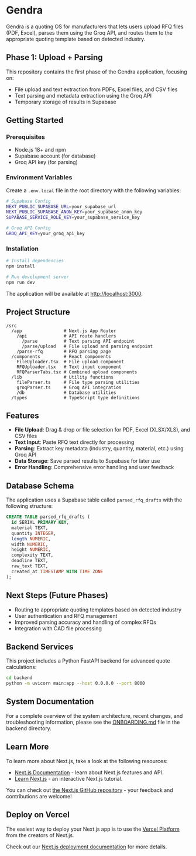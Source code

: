 # Gendra

Gendra is a quoting OS for manufacturers that lets users upload RFQ files (PDF, Excel), parses them using the Groq API, and routes them to the appropriate quoting template based on detected industry.

## Phase 1: Upload + Parsing

This repository contains the first phase of the Gendra application, focusing on:

- File upload and text extraction from PDFs, Excel files, and CSV files
- Text parsing and metadata extraction using the Groq API
- Temporary storage of results in Supabase

## Getting Started

### Prerequisites

- Node.js 18+ and npm
- Supabase account (for database)
- Groq API key (for parsing)

### Environment Variables

Create a `.env.local` file in the root directory with the following variables:

```bash
# Supabase Config
NEXT_PUBLIC_SUPABASE_URL=your_supabase_url
NEXT_PUBLIC_SUPABASE_ANON_KEY=your_supabase_anon_key
SUPABASE_SERVICE_ROLE_KEY=your_supabase_service_key

# Groq API Config
GROQ_API_KEY=your_groq_api_key
```

### Installation

```bash
# Install dependencies
npm install

# Run development server
npm run dev
```

The application will be available at [http://localhost:3000](http://localhost:3000).

## Project Structure

```
/src
  /app                # Next.js App Router 
    /api              # API route handlers
      /parse          # Text parsing API endpoint
      /parse/upload   # File upload and parsing endpoint
    /parse-rfq        # RFQ parsing page
  /components         # React components
    FileUploader.tsx  # File upload component
    RFQUploader.tsx   # Text input component
    RFQParserTabs.tsx # Combined upload components
  /lib                # Utility functions
    fileParser.ts     # File type parsing utilities
    groqParser.ts     # Groq API integration
    /db               # Database utilities
  /types              # TypeScript type definitions
```

## Features

- **File Upload**: Drag & drop or file selection for PDF, Excel (XLSX/XLS), and CSV files
- **Text Input**: Paste RFQ text directly for processing
- **Parsing**: Extract key metadata (industry, quantity, material, etc.) using Groq API
- **Data Storage**: Save parsed results to Supabase for later use
- **Error Handling**: Comprehensive error handling and user feedback

## Database Schema

The application uses a Supabase table called `parsed_rfq_drafts` with the following structure:

```sql
CREATE TABLE parsed_rfq_drafts (
  id SERIAL PRIMARY KEY,
  material TEXT,
  quantity INTEGER,
  length NUMERIC,
  width NUMERIC,
  height NUMERIC,
  complexity TEXT,
  deadline TEXT,
  raw_text TEXT,
  created_at TIMESTAMP WITH TIME ZONE
);
```

## Next Steps (Future Phases)

- Routing to appropriate quoting templates based on detected industry
- User authentication and RFQ management
- Improved parsing accuracy and handling of complex RFQs
- Integration with CAD file processing

## Backend Services

This project includes a Python FastAPI backend for advanced quote calculations:

```bash
cd backend
python -m uvicorn main:app --host 0.0.0.0 --port 8000
```

## System Documentation

For a complete overview of the system architecture, recent changes, and troubleshooting information, 
please see the [ONBOARDING.md](./backend/ONBOARDING.md) file in the backend directory.

## Learn More

To learn more about Next.js, take a look at the following resources:

- [Next.js Documentation](https://nextjs.org/docs) - learn about Next.js features and API.
- [Learn Next.js](https://nextjs.org/learn) - an interactive Next.js tutorial.

You can check out [the Next.js GitHub repository](https://github.com/vercel/next.js) - your feedback and contributions are welcome!

## Deploy on Vercel

The easiest way to deploy your Next.js app is to use the [Vercel Platform](https://vercel.com/new?utm_medium=default-template&filter=next.js&utm_source=create-next-app&utm_campaign=create-next-app-readme) from the creators of Next.js.

Check out our [Next.js deployment documentation](https://nextjs.org/docs/app/building-your-application/deploying) for more details.
